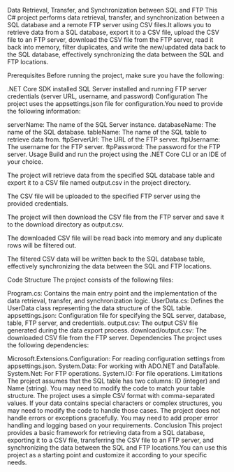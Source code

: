 
Data Retrieval, Transfer, and Synchronization between SQL and FTP
This C# project performs data retrieval, transfer, and synchronization between a SQL database and a remote FTP server using CSV files.It allows you to retrieve data from a SQL database, export it to a CSV file, upload the CSV file to an FTP server, download the CSV file from the FTP server, read it back into memory, filter duplicates, and write the new/updated data back to the SQL database, effectively synchronizing the data between the SQL and FTP locations.

Prerequisites
Before running the project, make sure you have the following:

.NET Core SDK installed
SQL Server installed and running
FTP server credentials (server URL, username, and password)
Configuration
The project uses the appsettings.json file for configuration.You need to provide the following information:

serverName: The name of the SQL Server instance.
databaseName: The name of the SQL database.
tableName: The name of the SQL table to retrieve data from.
ftpServerUrl: The URL of the FTP server.
ftpUsername: The username for the FTP server.
ftpPassword: The password for the FTP server.
Usage
Build and run the project using the .NET Core CLI or an IDE of your choice.

The project will retrieve data from the specified SQL database table and export it to a CSV file named output.csv in the project directory.

The CSV file will be uploaded to the specified FTP server using the provided credentials.

The project will then download the CSV file from the FTP server and save it to the download directory as output.csv.

The downloaded CSV file will be read back into memory and any duplicate rows will be filtered out.

The filtered CSV data will be written back to the SQL database table, effectively synchronizing the data between the SQL and FTP locations.

Code Structure
The project consists of the following files:

Program.cs: Contains the main entry point and the implementation of the data retrieval, transfer, and synchronization logic.
UserData.cs: Defines the UserData class representing the data structure of the SQL table.
appsettings.json: Configuration file for specifying the SQL server, database, table, FTP server, and credentials.
output.csv: The output CSV file generated during the data export process.
download/output.csv: The downloaded CSV file from the FTP server.
Dependencies
The project uses the following dependencies:

Microsoft.Extensions.Configuration: For reading configuration settings from appsettings.json.
System.Data: For working with ADO.NET and DataTable.
System.Net: For FTP operations.
System.IO: For file operations.
Limitations
The project assumes that the SQL table has two columns: ID (integer) and Name (string). You may need to modify the code to match your table structure.
The project uses a simple CSV format with comma-separated values. If your data contains special characters or complex structures, you may need to modify the code to handle those cases.
The project does not handle errors or exceptions gracefully. You may need to add proper error handling and logging based on your requirements.
Conclusion
This project provides a basic framework for retrieving data from a SQL database, exporting it to a CSV file, transferring the CSV file to an FTP server, and synchronizing the data between the SQL and FTP locations.You can use this project as a starting point and customize it according to your specific needs.